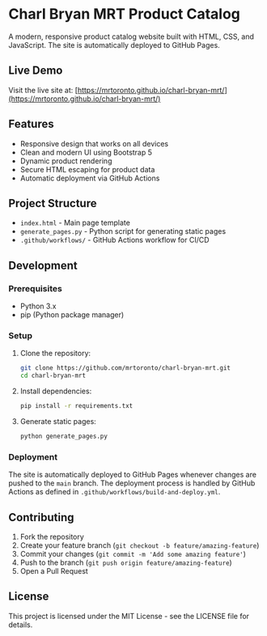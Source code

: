 # Charl Bryan MRT Product Catalog

A modern, responsive product catalog website built with HTML, CSS, and JavaScript. The site is automatically deployed to GitHub Pages.

## Live Demo

Visit the live site at: [https://mrtoronto.github.io/charl-bryan-mrt/](https://mrtoronto.github.io/charl-bryan-mrt/)

## Features

- Responsive design that works on all devices
- Clean and modern UI using Bootstrap 5
- Dynamic product rendering
- Secure HTML escaping for product data
- Automatic deployment via GitHub Actions

## Project Structure

- `index.html` - Main page template
- `generate_pages.py` - Python script for generating static pages
- `.github/workflows/` - GitHub Actions workflow for CI/CD

## Development

### Prerequisites

- Python 3.x
- pip (Python package manager)

### Setup

1. Clone the repository:
   ```bash
   git clone https://github.com/mrtoronto/charl-bryan-mrt.git
   cd charl-bryan-mrt
   ```

2. Install dependencies:
   ```bash
   pip install -r requirements.txt
   ```

3. Generate static pages:
   ```bash
   python generate_pages.py
   ```

### Deployment

The site is automatically deployed to GitHub Pages whenever changes are pushed to the `main` branch. The deployment process is handled by GitHub Actions as defined in `.github/workflows/build-and-deploy.yml`.

## Contributing

1. Fork the repository
2. Create your feature branch (`git checkout -b feature/amazing-feature`)
3. Commit your changes (`git commit -m 'Add some amazing feature'`)
4. Push to the branch (`git push origin feature/amazing-feature`)
5. Open a Pull Request

## License

This project is licensed under the MIT License - see the LICENSE file for details.